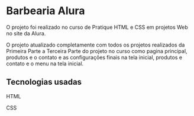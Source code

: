 <h1 aligh="center">Barbearia Alura</h1>

<p>O projeto foi realizado no curso de Pratique HTML e CSS em projetos Web no site da Alura.</p>
<p>O projeto atualizado completamente com todos os projetos realizados da Primeira Parte a Terceira Parte do projeto no curso como pagina principal, produtos e o contato  e as configurações finais na tela inicial, produtos e contato e o menu na tela inicial.</p>

<h2>Tecnologias usadas</h2>
<p>HTML</p>
<p>CSS</p>
